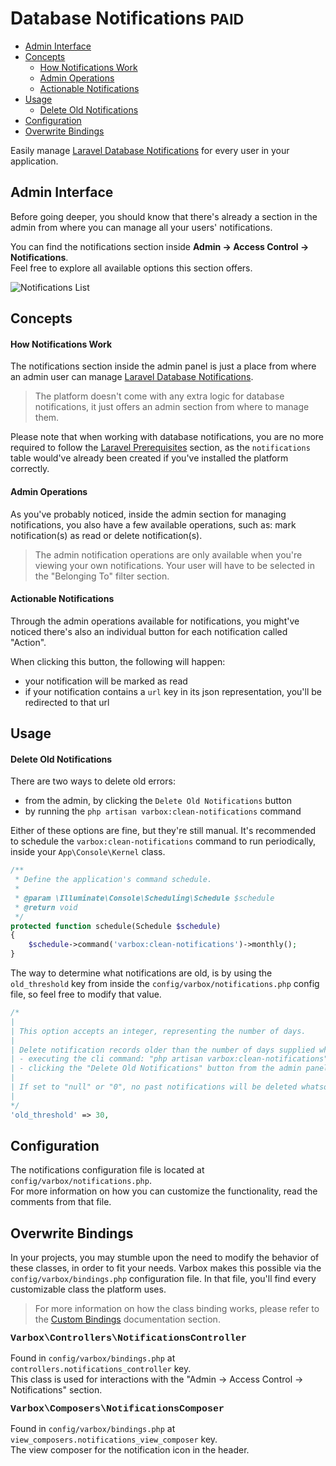 <h1>Database Notifications <small class="paid">PAID</small></h1>

- [Admin Interface](#admin-interface)
- [Concepts](#concepts)
    - [How Notifications Work](#how-notifications-work)
    - [Admin Operations](#admin-operations)
    - [Actionable Notifications](#actionable-notifications)
- [Usage](#usage)
    - [Delete Old Notifications](#delete-old-notifications)
- [Configuration](#configuration)
- [Overwrite Bindings](#overwrite-bindings)

<p id="first-p">
Easily manage <a href="https://laravel.com/docs/7.x/notifications#database-notifications" target="_blank" rel="noreferrer">Laravel Database Notifications</a> for every user in your application.
</p>

<a name="admin-interface"></a>
## Admin Interface

Before going deeper, you should know that there's already a section in the admin from where you can manage all your users' notifications.

You can find the notifications section inside **Admin -> Access Control -> Notifications**.   
Feel free to explore all available options this section offers.

![Notifications List](/docs/{{version}}/notifications-list.png)

<a name="concepts"></a>
## Concepts

<a name="how-notifications-work"></a>
#### How Notifications Work

The notifications section inside the admin panel is just a place from where an admin user can manage [Laravel Database Notifications](https://laravel.com/docs/7.x/notifications#database-notifications).

> The platform doesn't come with any extra logic for database notifications, it just offers an admin section from where to manage them.

Please note that when working with database notifications, you are no more required to follow the [Laravel Prerequisites](https://laravel.com/docs/7.x/notifications#database-prerequisites) section, as the `notifications` table would've already been created if you've installed the platform correctly.

<a name="admin-operations"></a>
#### Admin Operations

As you've probably noticed, inside the admin section for managing notifications, you also have a few available operations, such as: mark notification(s) as read or delete notification(s).

> The admin notification operations are only available when you're viewing your own notifications. Your user will have to be selected in the "Belonging To" filter section.

<a name="actionable-notifications"></a>
#### Actionable Notifications

Through the admin operations available for notifications, you might've noticed there's also an individual button for each notification called "Action".
 
When clicking this button, the following will happen:
- your notification will be marked as read
- if your notification contains a `url` key in its json representation, you'll be redirected to that url

<a name="usage"></a>
## Usage

<a name="delete-old-notifications"></a>
#### Delete Old Notifications

There are two ways to delete old errors:
- from the admin, by clicking the `Delete Old Notifications` button
- by running the `php artisan varbox:clean-notifications` command

Either of these options are fine, but they're still manual. It's recommended to schedule the `varbox:clean-notifications` command to run periodically, inside your `App\Console\Kernel` class.

```php
/**
 * Define the application's command schedule.
 *
 * @param \Illuminate\Console\Scheduling\Schedule $schedule
 * @return void
 */
protected function schedule(Schedule $schedule)
{
    $schedule->command('varbox:clean-notifications')->monthly();
}
```

The way to determine what notifications are old, is by using the `old_threshold` key from inside the `config/varbox/notifications.php` config file, so feel free to modify that value.

```php
/*
|
| This option accepts an integer, representing the number of days.
|
| Delete notification records older than the number of days supplied when:
| - executing the cli command: "php artisan varbox:clean-notifications"
| - clicking the "Delete Old Notifications" button from the admin panel
|
| If set to "null" or "0", no past notifications will be deleted whatsoever.
|
*/
'old_threshold' => 30,
```






<a name="configuration"></a>
## Configuration

The notifications configuration file is located at `config/varbox/notifications.php`.   
For more information on how you can customize the functionality, read the comments from that file.

<a name="overwrite-bindings"></a>
## Overwrite Bindings

In your projects, you may stumble upon the need to modify the behavior of these classes, in order to fit your needs.
Varbox makes this possible via the `config/varbox/bindings.php` configuration file. In that file, you'll find every customizable class the platform uses.

> For more information on how the class binding works, please refer to the [Custom Bindings](/docs/{{version}}/custom-bindings) documentation section.

<style>
    p.overwrite-class {
        display: block;
        font-family: SFMono-Regular,Menlo,Monaco,Consolas,Liberation Mono,Courier New,monospace;
        font-weight: 600;
        font-size: 15px;
        margin: 0;
    }
</style>

<p class="overwrite-class">Varbox\Controllers\NotificationsController</p>

Found in `config/varbox/bindings.php` at `controllers.notifications_controller` key.   
This class is used for interactions with the "Admin -> Access Control -> Notifications" section.

<p class="overwrite-class">Varbox\Composers\NotificationsComposer</p>

Found in `config/varbox/bindings.php` at `view_composers.notifications_view_composer` key.   
The view composer for the notification icon in the header.
